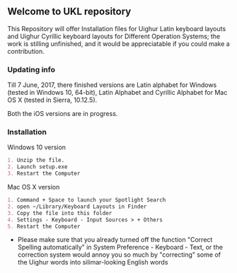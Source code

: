 ## Welcome to UKL repository

This Repository will offer Installation files for Uighur Latin keyboard layouts and Uighur Cyrillic keyboard layouts for Different Operation Systems; the work is stilling unfinished, and it would be appreciatable if you could make a contribution.

### Updating info

Till 7 June, 2017, there finished versions are Latin alphabet for Windows (tested in Windows 10, 64-bit), Latin Alphabet and Cyrillic Alphabet for Mac OS X (tested in Sierra, 10.12.5). 

Both the iOS versions are in progress.

### Installation

Windows 10 version
```markdown
1. Unzip the file.
2. Launch setup.exe
3. Restart the Computer
```

Mac OS X version
```markdown
1. Command + Space to launch your Spotlight Search
2. open ~/Library/Keyboard Layouts in Finder
3. Copy the file into this folder
4. Settings - Keyboard - Input Sources > + Others
5. Restart the Computer
```
* Please make sure that you already turned off the function "Correct Spelling automatically" in System Preference - Keyboard - Text, or the correction system would annoy you so much by "correcting" some of the Uighur words into silimar-looking English words
